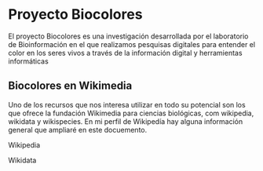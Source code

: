 # Proyecto Biocolores

El proyecto Biocolores es una investigación desarrollada por el laboratorio de Bioinformación en el que realizamos pesquisas digitales para entender el color en los seres vivos a través de la información digital y herramientas informáticas


## Biocolores en Wikimedia
Uno de los recursos que nos interesa utilizar en todo su potencial son los que ofrece la fundación Wikimedia para ciencias biológicas, com wikipedia, wikidata y wikispecies.
En mi perfil de Wikipedía hay alguna información general que ampliaré en este docuemento.

Wikipedia

Wikidata
